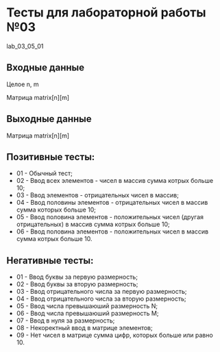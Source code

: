# Тесты для лабораторной работы №03
lab_03_05_01
## Входные данные
Целое n, m

Матрица matrix[n][m]

## Выходные данные
Матрица matrix[n][m]

## Позитивные тесты:
- 01 - Обычный тест;
- 02 - Ввод всех элементов - чисел в массив сумма котрых больше 10;
- 03 - Ввод элементов - отрицательных чисел в массив;
- 04 - Ввод половины элементов - отрицательных чисел в массив сумма которых больше 10;
- 05 - Ввод половина элементов - положительных чисел (другая отрицательных) в массив сумма котрых больше 10;
- 06 - Ввод половина элементов - положительных чисел в массив сумма котрых больше 10.

## Негативные тесты:
- 01 - Ввод буквы за первую размерность;
- 02 - Ввод буквы за вторую размерность;
- 03 - Ввод отрицательного числа за первую размерность;
- 04 - Ввод отрицательного числа за вторую размерность;
- 05 - Ввод числа превышаюший размерность N;
- 06 - Ввод числа превышаюший размерность M;
- 07 - Ввод в нуля за размерность;
- 08 - Некоректный ввод в матрице элементов;
- 09 - Нет чисел в матрице сумма цифр, которых больше или равно 10.